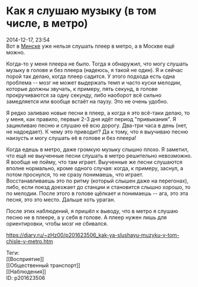Как я слушаю музыку (в том числе, в метро)
===========================================

   
 2014-12-17, 23:54   
  Вот в  [Минске](http://news.tut.by/society/428030.html)  уже нельзя слушать плеер в метро, а в Москве ещё можно.   
   
 Когда-то у меня плеера не было. Тогда я обнаружил, что могу слушать музыку в голове и без плеера (надеюсь, я такой не один). Я и сейчас порой так делаю, когда плеер садится. У этого подхода есть одна проблема -- мозг не может выдержать темп и часто куски мелодии, которые должны звучать, к примеру, пять секунд, в голове прокручиваются за одну секунду, либо наоборот всё сильно замедляется или вообще встаёт на паузу. Это не очень удобно.   
   
 Я редко заливаю новые песни в плеер, а когда я это всё-таки делаю, то у меня, как правило, первые 2-3 дня идёт период "привыкания". Я зацикливаю песню и слушаю её всю дорогу. Два-три часа в день (нет, не надоедает). К чему это приводит? Да к тому, что я выучиваю песню наизусть и могу слушать её в голове и без плеера!   
   
 Когда едешь в метро, даже громкую музыку слышно плохо. Я заметил, что ещё не выученные песни слушать в метро решительно невозможно. Я вообще не пойму, что там играет. Выученные же песни слушаются вполне нормально, кроме одного случая: когда, к примеру, заснул, а потом проснулся, то не сразу понимаешь, что играет. Восстанавливаешь это по ритму (который слышен даже на перегонах), либо, если поезд доезжает до станции и становится слышно хорошо, то по мелодии. После этого в голове щёлкает и понимаешь -- ага, это эта песня, это это место. Дальше хоть ураган.   
   
 После этих наблюдений, я пришёл к выводу, что в метро я слушаю песню не в плеере, а у себя в голове. А плеер нужен лишь для ориентировки, чтобы мозг не сбивался.   
    
 <https://diary.ru/~zHz00/p201623506_kak-ya-slushayu-muzyku-v-tom-chisle-v-metro.htm>   
   
 Теги:   
 [[Восприятие]]   
 [[Общественный транспорт]]   
 [[Наблюдения]]   
 ID: p201623506
